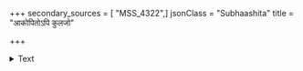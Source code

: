 +++
secondary_sources = [ "MSS_4322",]
jsonClass = "Subhaashita"
title = "आकोपितोऽपि कुलजो"

+++

<details><summary>Text</summary>

आकोपितोऽपि कुलजो न वदत्यवाच्यं निष्पीडितो मधुरमेव वमेत् किलेक्षुः।  
नीचो जनो गुणशतैरपि सेव्यमानो हास्येषु यद् वदति तत् कलहेष्ववाच्यम्॥
</details>
